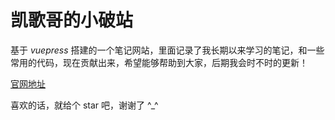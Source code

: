 # 凯歌哥的小破站

基于 _vuepress_ 搭建的一个笔记网站，里面记录了我长期以来学习的笔记，和一些常用的代码，现在贡献出来，希望能够帮助到大家，后期我会时不时的更新！

[官网地址](https://k-walker.github.io/kaigege)

喜欢的话，就给个 star 吧，谢谢了 ^\_^
